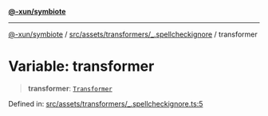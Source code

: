 [**@-xun/symbiote**](../../../../../README.md)

***

[@-xun/symbiote](../../../../../README.md) / [src/assets/transformers/\_.spellcheckignore](../README.md) / transformer

# Variable: transformer

> **transformer**: [`Transformer`](../../../type-aliases/Transformer.md)

Defined in: [src/assets/transformers/\_.spellcheckignore.ts:5](https://github.com/Xunnamius/symbiote/blob/62ec6fdd59d5511dd7b872237f3ff5bf7673e789/src/assets/transformers/_.spellcheckignore.ts#L5)
